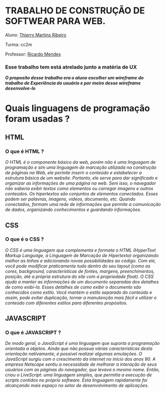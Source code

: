 # TRABALHO DE CONSTRUÇÃO DE SOFTWEAR PARA WEB.

Aluno: [Thierry Martins Ribeiro](https://github.com/Ribeirotmr)



Turma: cc2m 



Professor: [Ricardo Mendes](https://github.com/rmcs87)

### Esse trabalho tem está atrelado junto a matéria de UX 

***O proposito desse trabalho era o aluno escolher um wireframe do trabalho de Experiência do usuário e por meiro desse wireframe desenvolve-lo***

# Quais linguagens de programação foram usadas ? 

## HTML

### O que é HTML ?

*O HTML é o componente básico da web, porém não é uma linguagem de programação e sim  uma linguagem de marcação utilizada na construção de páginas na Web, ele permite inserir o conteúdo e estabelecer a estrutura básica de um website. Portanto, ele serve para dar significado e organizar as informações de uma página na web. Sem isso, o navegador não saberia exibir textos como elementos ou carregar imagens e outros conteúdos. Os hipertextos são conjuntos de elementos conectados. Esses podem ser palavras, imagens, vídeos, documento, etc. Quando conectados, formam uma rede de informações que permite a comunicação de dados, organizando conhecimentos e guardando informações.*


## CSS 

### O que é o CSS ? 

*O CSS é uma linguagem que complementa e formata o HTML (HyperText Markup Language, a Linguagem de Marcação de Hipertexto) organizando melhor as linhas e adicionando novas possibilidades ao código. Com ele, você pode modificar praticamente tudo dentro do seu layout (como as cores, background, características de fontes, margens, preenchimentos, posição, até a própria estrutura do site com a propriedade float). O CSS ajuda a manter as informações de um documento separadas dos detalhes de como exibi-la. Esses detalhes de como exibir o documento são conhecidos como estilo. Você mantém o estilo separado do conteúdo e assim, pode evitar duplicação, tornar a manutenção mais fácil e utilizar o conteúdo com diferentes estilos para diferentes propósitos.*

## JAVASCRIPT 

### O que é JAVASCRIPT ?

*De modo geral, o JavaScript é uma linguagem que suporta a programação orientada a objetos. Ainda que não possua várias características desta orientação nativamente, é possível realizar algumas emulações. O JavaScript surgiu com o crescimento da internet no início dos anos 90. A empresa Netscape sentiu a necessidade de melhorar a interação de seus usuários com as páginas do navegador, que levava o mesmo nome. Então, criou o LiveScript: uma linguagem simples, que permitia a execução de scripts contidos no próprio software. Esta linguagem rapidamente foi alcançando mais espaço no setor de desenvolvimento de aplicações.*


